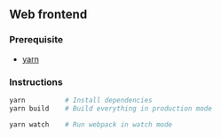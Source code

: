 Web frontend
--------
### Prerequisite
- [yarn](https://yarnpkg.com/)

### Instructions
```bash
yarn          # Install dependencies
yarn build    # Build everything in production mode

yarn watch    # Run webpack in watch mode
```
